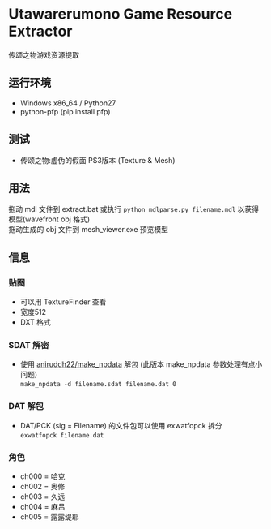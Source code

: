 ﻿# Utawarerumono Game Resource Extractor
传颂之物游戏资源提取

## 运行环境
* Windows x86_64 / Python27 
* python-pfp (pip install pfp)

## 测试
* 传颂之物:虚伪的假面 PS3版本 (Texture & Mesh)

## 用法
拖动 mdl 文件到 extract.bat 或执行 ```python mdlparse.py filename.mdl``` 以获得模型(wavefront obj 格式)  
拖动生成的 obj 文件到 mesh_viewer.exe 预览模型

## 信息
### 贴图

* 可以用 TextureFinder 查看
* 宽度512 
* DXT 格式

### SDAT 解密

* 使用 [aniruddh22/make_npdata](https://github.com/aniruddh22/make_npdata) 解包 (此版本 make_npdata 参数处理有点小问题)  
```make_npdata -d filename.sdat filename.dat 0```

### DAT 解包
* DAT/PCK (sig = Filename) 的文件包可以使用 exwatfopck 拆分  
```exwatfopck filename.dat```

### 角色
* ch000 = 哈克
* ch002 = 奥修
* ch003 = 久远
* ch004 = 麻吕
* ch005 = 露露缇耶
